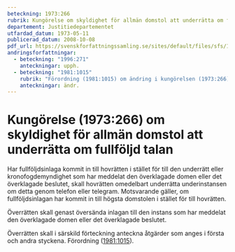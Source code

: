 ```yaml
---
beteckning: 1973:266
rubrik: Kungörelse om skyldighet för allmän domstol att underrätta om fullföljd talan
departement: Justitiedepartementet
utfardad_datum: 1973-05-11
publicerad_datum: 2008-10-08
pdf_url: https://svenskforfattningssamling.se/sites/default/files/sfs/1973-05/SFS1973-266.pdf
andringsforfattningar:
  - beteckning: "1996:271"
    anteckningar: upph.
  - beteckning: "1981:1015"
    rubrik: "Förordning (1981:1015) om ändring i kungörelsen (1973:266) om skyldighet för allmän domstol att underrätta om fullföljd talan"
    anteckningar: ändr.
---
```


# Kungörelse (1973:266) om skyldighet för allmän domstol att underrätta om fullföljd talan

Har fullföljdsinlaga kommit in till hovrätten i stället för till den underrätt eller kronofogdemyndighet som har meddelat den överklagade domen eller det överklagade beslutet, skall hovrätten omedelbart underrätta underinstansen om detta genom telefon eller telegram. Motsvarande gäller, om fullföljdsinlagan har kommit in till högsta domstolen i stället för till hovrätten.

Överrätten skall genast översända inlagan till den instans som har meddelat den överklagade domen eller det överklagade beslutet.

Överrätten skall i särskild förteckning anteckna åtgärder som anges i första och andra styckena. Förordning ([1981:1015](https://selex.se/eli/sfs/1981/1015)).